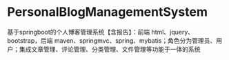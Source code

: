 # PersonalBlogManagementSystem
 基于springboot的个人博客管理系统【含报告】：前端 html、jquery、bootstrap，后端 maven、springmvc、spring、mybatis；角色分为管理员、用户；集成文章管理、评论管理、分类管理、文件管理等功能于一体的系统
